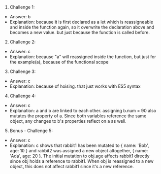 1. Challenge 1:

- Answer: b
- Explanation: because it is first declared as a let which is reassigneable and inside the function again, so it overwrite the declaration above and becomes a new value. but just because the function is called before.

2. Challenge 2:

- Answer: c
- Explanation: because "a" will reassigned inside the function, but just for the example(a), because of the functional scope

3. Challenge 3:

- Answer: c
- Explanation: because of hoising. that just works with ES5 syntax

4. Challenge 4:

- Answer: c
- Explanation: a and b are linked to each other. assigning b.num = 90 also mutates the property of a. Since both variables reference the same object, any changes to b's properties reflect on a as well.

5. Bonus - Challenge 5:

- Answer: c
- Explanation: c shows that rabbit1 has been mutated to { name: 'Bob', age: 10 } and rabbit2 was assigned a new object altogether, { name: 'Ada', age: 20 }. The initial mutation to obj.age affects rabbit1 directly since obj holds a reference to rabbit1. When obj is reassigned to a new object, this does not affect rabbit1 since it's a new reference.
